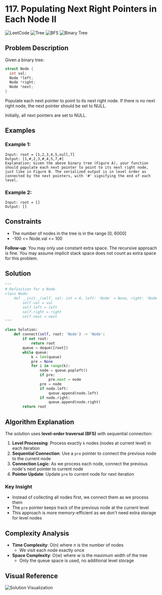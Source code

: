 # 117. Populating Next Right Pointers in Each Node II

![LeetCode](https://img.shields.io/badge/LeetCode-Medium-orange)
![Tree](https://img.shields.io/badge/Topic-Tree-blue)
![BFS](https://img.shields.io/badge/Topic-BFS-orange)
![Binary Tree](https://img.shields.io/badge/Topic-Binary_Tree-green)

## Problem Description

Given a binary tree:

```cpp
struct Node {
  int val;
  Node *left;
  Node *right;
  Node *next;
}
```

Populate each next pointer to point to its next right node. If there is no next right node, the next pointer should be set to NULL.

Initially, all next pointers are set to NULL.

## Examples

### Example 1:

```
Input: root = [1,2,3,4,5,null,7]
Output: [1,#,2,3,#,4,5,7,#]
Explanation: Given the above binary tree (Figure A), your function should populate each next pointer to point to its next right node, just like in Figure B. The serialized output is in level order as connected by the next pointers, with '#' signifying the end of each level.
```

### Example 2:

```
Input: root = []
Output: []
```

## Constraints

- The number of nodes in the tree is in the range [0, 6000]
- -100 <= Node.val <= 100

**Follow-up**: You may only use constant extra space. The recursive approach is fine. You may assume implicit stack space does not count as extra space for this problem.

## Solution

```python
"""
# Definition for a Node.
class Node:
    def __init__(self, val: int = 0, left: 'Node' = None, right: 'Node' = None, next: 'Node' = None):
        self.val = val
        self.left = left
        self.right = right
        self.next = next
"""

class Solution:
    def connect(self, root: 'Node') -> 'Node':
        if not root:
            return root
        queue = deque([root])
        while queue:
            k = len(queue)
            pre = None
            for i in range(k):
                node = queue.popleft()
                if pre:
                    pre.next = node
                pre = node
                if node.left:
                    queue.append(node.left)
                if node.right:
                    queue.append(node.right)
        return root
```

## Algorithm Explanation

The solution uses **level-order traversal (BFS)** with sequential connection:

1. **Level Processing**: Process exactly `k` nodes (nodes at current level) in each iteration
2. **Sequential Connection**: Use a `pre` pointer to connect the previous node to the current node
3. **Connection Logic**: As we process each node, connect the previous node's next pointer to current node
4. **Pointer Update**: Update `pre` to current node for next iteration

### Key Insight

- Instead of collecting all nodes first, we connect them as we process them
- The `pre` pointer keeps track of the previous node at the current level
- This approach is more memory-efficient as we don't need extra storage for level nodes

## Complexity Analysis

- **Time Complexity**: O(n) where n is the number of nodes
  - We visit each node exactly once
- **Space Complexity**: O(w) where w is the maximum width of the tree
  - Only the queue space is used, no additional level storage

## Visual Reference

![Solution Visualization](https://res.cloudinary.com/dfo6ngde0/image/upload/v1755154156/Screenshot_2025-08-14_121900_q4mwqw.png)
